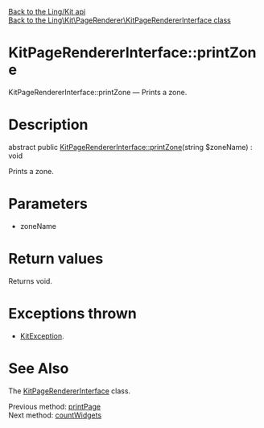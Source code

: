 [Back to the Ling/Kit api](https://github.com/lingtalfi/Kit/blob/master/doc/api/Ling/Kit.md)<br>
[Back to the Ling\Kit\PageRenderer\KitPageRendererInterface class](https://github.com/lingtalfi/Kit/blob/master/doc/api/Ling/Kit/PageRenderer/KitPageRendererInterface.md)


KitPageRendererInterface::printZone
================



KitPageRendererInterface::printZone — Prints a zone.




Description
================


abstract public [KitPageRendererInterface::printZone](https://github.com/lingtalfi/Kit/blob/master/doc/api/Ling/Kit/PageRenderer/KitPageRendererInterface/printZone.md)(string $zoneName) : void




Prints a zone.




Parameters
================


- zoneName

    


Return values
================

Returns void.


Exceptions thrown
================

- [KitException](https://github.com/lingtalfi/Kit/blob/master/doc/api/Ling/Kit/Exception/KitException.md).&nbsp;







See Also
================

The [KitPageRendererInterface](https://github.com/lingtalfi/Kit/blob/master/doc/api/Ling/Kit/PageRenderer/KitPageRendererInterface.md) class.

Previous method: [printPage](https://github.com/lingtalfi/Kit/blob/master/doc/api/Ling/Kit/PageRenderer/KitPageRendererInterface/printPage.md)<br>Next method: [countWidgets](https://github.com/lingtalfi/Kit/blob/master/doc/api/Ling/Kit/PageRenderer/KitPageRendererInterface/countWidgets.md)<br>

